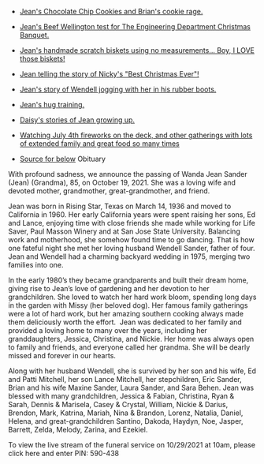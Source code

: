 - [Jean's Chocolate Chip Cookies and Brian's cookie rage.]()
- [Jean's Beef Wellington test for The Engineering Department Christmas Banquet.]()
- [Jean's handmade scratch biskets using no measurements...  Boy, I LOVE those biskets!]()
- [Jean telling the story of Nicky's "Best Christmas Ever"!]()
- [Jean's story of Wendell jogging with her in his rubber boots.]()
- [Jean's hug training.]()
- [Daisy's stories of Jean growing up.]()
- [Watching July 4th fireworks on the deck, and other gatherings with lots of extended family and great food so many times]()


- [Source for below](https://www.tributearchive.com/obituaries/22715573/wanda-jean-sander)
Obituary
 

With profound sadness, we announce the passing of Wanda Jean Sander (Jean) (Grandma), 85, on October 19, 2021. She was a loving wife and devoted mother, grandmother, great-grandmother, and friend.

Jean was born in Rising Star, Texas on March 14, 1936 and moved to California in 1960. Her early California years were spent raising her sons, Ed and Lance, enjoying time with close friends she made while working for Life Saver, Paul Masson Winery and at San Jose State University. Balancing work and motherhood, she somehow found time to go dancing. That is how one fateful night she met her loving husband Wendell Sander, father of four. Jean and Wendell had a charming backyard wedding in 1975, merging two families into one.

In the early 1980’s they became grandparents and built their dream home, giving rise to Jean’s love of gardening and her devotion to her grandchildren. She loved to watch her hard work bloom, spending long days in the garden with Missy (her beloved dog). Her famous family gatherings were a lot of hard work, but her amazing southern cooking always made them deliciously worth the effort.  Jean was dedicated to her family and provided a loving home to many over the years, including her granddaughters, Jessica, Christina, and Nickie. Her home was always open to family and friends, and everyone called her grandma. She will be dearly missed and forever in our hearts.

Along with her husband Wendell, she is survived by her son and his wife, Ed and Patti Mitchell, her son Lance Mitchell, her stepchildren, Eric Sander, Brian and his wife Maxine Sander, Laura Sander, and Sara Behen. Jean was blessed with many grandchildren, Jessica & Fabian, Christina, Ryan & Sarah, Dennis & Marisela, Casey & Crystal, William, Nickie & Darius, Brendon, Mark, Katrina, Mariah, Nina & Brandon, Lorenz, Natalia, Daniel, Helena, and great-grandchildren Santino, Dakoda, Haydyn, Noe, Jasper, Barrett, Zelda, Melody, Zarina, and Ezekiel.

To view the live stream of the funeral service on 10/29/2021 at 10am, please click here and enter PIN: 590-438
